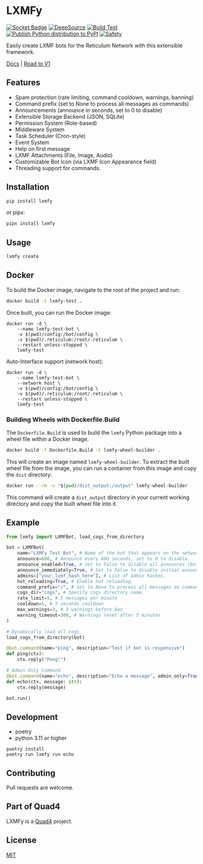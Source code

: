 # LXMFy

[![Socket Badge](https://socket.dev/api/badge/pypi/package/lxmfy/0.7.6?artifact_id=tar-gz)](https://socket.dev/pypi/package/lxmfy/overview/0.7.6/tar-gz)
[![DeepSource](https://app.deepsource.com/gh/lxmfy/LXMFy.svg/?label=active+issues&show_trend=true&token=H2_dIwKdYo9BgJkKMdhIORRD)](https://app.deepsource.com/gh/lxmfy/LXMFy/)
[![Build Test](https://github.com/lxmfy/LXMFy/actions/workflows/build-test.yml/badge.svg)](https://github.com/lxmfy/LXMFy/actions/workflows/build-test.yml)
[![Publish Python distribution to PyPI](https://github.com/lxmfy/LXMFy/actions/workflows/publish.yml/badge.svg)](https://github.com/lxmfy/LXMFy/actions/workflows/publish.yml)
[![Safety](https://github.com/lxmfy/LXMFy/actions/workflows/safety.yml/badge.svg)](https://github.com/lxmfy/LXMFy/actions/workflows/safety.yml)

Easily create LXMF bots for the Reticulum Network with this extensible framework.

[Docs](https://lxmfy.quad4.io) | [Road to V1](https://plane.quad4.io/spaces/issues/43d0b80cfd864a1b94025b175d1fdf64)

## Features

- Spam protection (rate limiting, command cooldown, warnings, banning)
- Command prefix (set to None to process all messages as commands)
- Announcements (announce in seconds, set to 0 to disable)
- Extensible Storage Backend (JSON, SQLite)
- Permission System (Role-based)
- Middleware System
- Task Scheduler (Cron-style)
- Event System
- Help on first message
- LXMF Attachments (File, Image, Audio)
- Customizable Bot Icon (via LXMF Icon Appearance field)
- Threading support for commands.

## Installation

```bash
pip install lxmfy
```
or pipx:

```bash
pipx install lxmfy
```

## Usage

```bash
lxmfy create
```

## Docker

To build the Docker image, navigate to the root of the project and run:

```bash
docker build -t lxmfy-test .
```

Once built, you can run the Docker image:

```
docker run -d \
    --name lxmfy-test-bot \
    -v $(pwd)/config:/bot/config \
    -v $(pwd)/.reticulum:/root/.reticulum \
    --restart unless-stopped \
    lxmfy-test
```

Auto-Interface support (network host):

```
docker run -d \
    --name lxmfy-test-bot \
    --network host \
    -v $(pwd)/config:/bot/config \
    -v $(pwd)/.reticulum:/root/.reticulum \
    --restart unless-stopped \
    lxmfy-test
```

### Building Wheels with Dockerfile.Build

The `Dockerfile.Build` is used to build the `lxmfy` Python package into a wheel file within a Docker image.

```bash
docker build -f Dockerfile.Build -t lxmfy-wheel-builder .
```

This will create an image named `lxmfy-wheel-builder`. To extract the built wheel file from the image, you can run a container from this image and copy the `dist` directory:

```bash
docker run --rm -v "$(pwd)/dist_output:/output" lxmfy-wheel-builder
```

This command will create a `dist_output` directory in your current working directory and copy the built wheel file into it.

## Example

```python
from lxmfy import LXMFBot, load_cogs_from_directory

bot = LXMFBot(
    name="LXMFy Test Bot", # Name of the bot that appears on the network.
    announce=600, # Announce every 600 seconds, set to 0 to disable.
    announce_enabled=True, # Set to False to disable all announces (both initial and periodic)
    announce_immediately=True, # Set to False to disable initial announce
    admins=["your_lxmf_hash_here"], # List of admin hashes.
    hot_reloading=True, # Enable hot reloading.
    command_prefix="/", # Set to None to process all messages as commands.
    cogs_dir="cogs", # Specify cogs directory name.
    rate_limit=5, # 5 messages per minute
    cooldown=5, # 5 seconds cooldown
    max_warnings=3, # 3 warnings before ban
    warning_timeout=300, # Warnings reset after 5 minutes
)

# Dynamically load all cogs
load_cogs_from_directory(bot)

@bot.command(name="ping", description="Test if bot is responsive")
def ping(ctx):
    ctx.reply("Pong!")

# Admin Only Command
@bot.command(name="echo", description="Echo a message", admin_only=True)
def echo(ctx, message: str):
    ctx.reply(message)

bot.run()
```

## Development

- poetry
- python 3.11 or higher

```
poetry install
poetry run lxmfy run echo
```

## Contributing

Pull requests are welcome.

## Part of Quad4

LXMFy is a [Quad4](https://github.com/Quad4-Software) project.

## License

[MIT](LICENSE)
